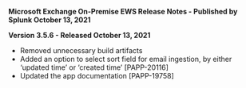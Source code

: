 **Microsoft Exchange On-Premise EWS Release Notes - Published by Splunk October 13, 2021**


**Version 3.5.6 - Released October 13, 2021**

* Removed unnecessary build artifacts
* Added an option to select sort field for email ingestion, by either ‘updated time’ or ‘created time’ [PAPP-20116]
* Updated the app documentation [PAPP-19758]
